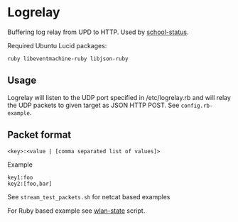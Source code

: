 # Logrelay

Buffering log relay from UPD to HTTP. Used by [school-status](https://github.com/opinsys/school-status).

Required Ubuntu Lucid packages:

    ruby libeventmachine-ruby libjson-ruby


## Usage

Logrelay will listen to the UDP port specified in /etc/logrelay.rb and will relay
the UDP packets to given target as JSON HTTP POST. See `config.rb-example`.

## Packet format

    <key>:<value | [comma separated list of values]>

Example

    key1:foo
    key2:[foo,bar]

See `stream_test_packets.sh` for netcat based examples

For Ruby based example see [wlan-state]() script.

[wlan-state]: https://github.com/opinsys/wlan-state
